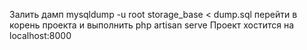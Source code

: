 Залить дамп mysqldump -u root storage_base < dump.sql
перейти в корень проекта и выполнить php artisan serve
Проект хостится на localhost:8000